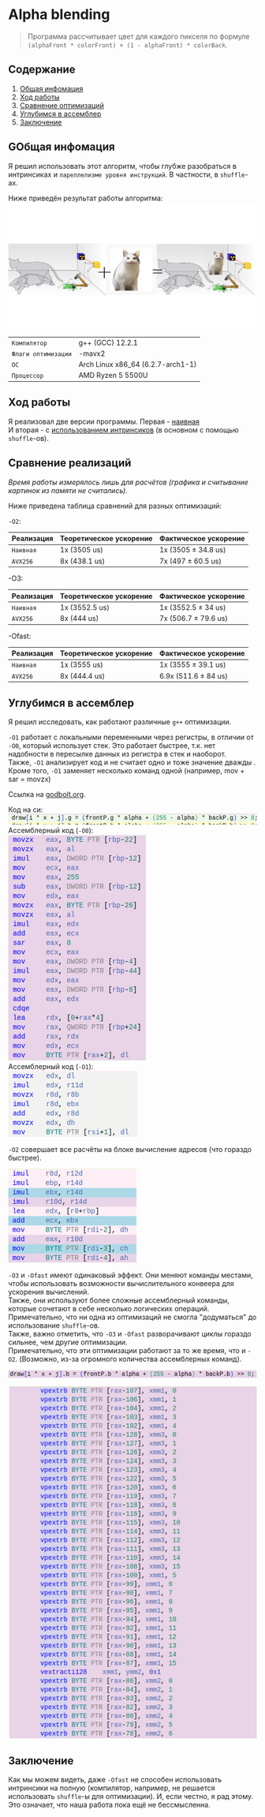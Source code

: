 # Alpha blending
> Программа рассчитывает цвет для каждого пикселя по формуле `(alphaFront * colorFront) + (1 - alphaFront) * colorBack`.

## Содержание
1. [Общая инфомация](#general)
2. [Ход работы](#progress)
3. [Сравнение оптимизаций](#compare)
4. [Углубимся в ассемблер](#assemble)
5. [Заключение](#conclusion)

## GОбщая инфомация <a name="general"></a>

Я решил использовать этот алгоритм, чтобы глубже разобраться в интринсиках и `пареллелизме уровня инструкций`. В частности, в `shuffle`-ах. 

Ниже приведён результат работы алгоритма:\
![Alpha Blending](https://github.com/ThreadJava800/AlphaBlending/blob/main/readmepics/result.png)

|  |  |
| --- | --- |
| `Компилятор` | g++ (GCC) 12.2.1 |
| `Флаги оптимизации` | -mavx2
| `ОС` | Arch Linux x86_64 (6.2.7-arch1-1)|
| `Процессор` | AMD Ryzen 5 5500U

## Ход работы <a name="progress"></a>

Я реализовал две версии программы. Первая - [наивная](https://github.com/ThreadJava800/AlphaBlending/blob/main/naive.cpp)\
И вторая - с [использованием интринсиков](https://github.com/ThreadJava800/AlphaBlending/blob/main/optim1.cpp) (в основном с помощью `shuffle`-ов).

## Сравнение реализаций <a name="compare"></a>

*Время работы измерялось лишь для расчётов (графика и считывание картинок из памяти не считались).*

Ниже приведена таблица сравнений для разных оптимизаций:

`-O2`:

| Реализация | Теоретическое ускорение | Фактическое ускорение |
| --- | --- | --- |
| `Наивная` | 1x (3505 us) | 1x (3505 ± 34.8 us) |
| `AVX256` | 8x (438.1 us) | 7x (497 ± 60.5 us) |

-O3:

| Реализация | Теоретическое ускорение | Фактическое ускорение |
| --- | --- | --- |
| `Наивная` | 1x (3552.5 us) | 1x (3552.5 ± 34 us) |
| `AVX256` | 8x (444 us) | 7x (506.7 ± 79.6 us) |

-Ofast:

| Реализация | Теоретическое ускорение | Фактическое ускорение |
| --- | --- | --- |
| `Наивная` | 1x (3555 us) | 1x (3555 ± 39.1 us) |
| `AVX256` | 8x (444.4 us) | 6.9x (511.6 ± 84 us) |

## Углубимся в ассемблер <a name="assemble"></a>
Я решил исследовать, как работают различные `g++` оптимизации.

`-O1` работает с локальными переменными через регистры, в отличии от `-O0`, который использует стек.
Это работает быстрее, т.к. нет надобности в пересылке данных из регистра в стек и наоборот.\
Также, `-O1` анализирует код и не считает одно и тоже значение дважды .\
Кроме того, `-O1` заменяет несколько команд одной (например, mov + sar = movzx)

Ссылка на [godbolt.org](https://godbolt.org/z/eoa9Kc49v).

Код на си:\
![C code](https://github.com/ThreadJava800/AlphaBlending/blob/main/readmepics/c_code.png)\
Ассемблерный код (`-O0`):\
![O0](https://github.com/ThreadJava800/AlphaBlending/blob/main/readmepics/o0.png)\
Ассемблерный код (`-O1`):\
![O1](https://github.com/ThreadJava800/AlphaBlending/blob/main/readmepics/o1.png)

`-O2` совершает все расчёты на блоке вычисление адресов (что гораздо быстрее).

![O2](https://github.com/ThreadJava800/AlphaBlending/blob/main/readmepics/o2.png)

`-O3` и `-Ofast` имеют одинаковый эффект.
Они меняют команды местами, чтобы использовать возможности вычислительного конвеера для ускорения вычислений.\
Также, они используют более сложные ассемблерный команды, которые сочетают в себе несколько логических операций.\
Примечательно, что ни одна из оптимизаций не смогла "додуматься" до использование `shuffle`-ов.\
Также, важно отметить, что `-O3` и `-Ofast` разворачивают циклы гораздо сильнее, чем другие оптимизации.\
Примечательно, что эти оптимизации работают за то же время, что и `-O2`.
(Возможно, из-за огромного количества ассемблерных команд).

![C code](https://github.com/ThreadJava800/AlphaBlending/blob/main/readmepics/c_code3.png)

![O3](https://github.com/ThreadJava800/AlphaBlending/blob/main/readmepics/o3.png)

## Заключение <a name="conclusion"></a>
Как мы можем видеть, даже `-Ofast` не способен использовать интринсики на полную (компилятор, например, не решается использовать `shuffle`-ы для оптимизации). И, если честно, я рад этому. Это означает, что наша работа пока ещё не бессмысленна.
